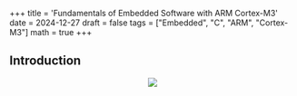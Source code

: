 +++
title = 'Fundamentals of Embedded Software with ARM Cortex-M3'
date = 2024-12-27
draft = false
tags = ["Embedded", "C", "ARM", "Cortex-M3"]
math = true
+++

## Introduction

<p align="center">
    <img src="/blog-content/fundamentals_embedded_software/Chapter1.png" />
</p>